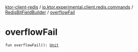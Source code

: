 [ktor-client-redis](../../index.md) / [io.ktor.experimental.client.redis.commands](../index.md) / [RedisBitFieldBuilder](index.md) / [overflowFail](./overflow-fail.md)

# overflowFail

`fun overflowFail(): `[`Unit`](https://kotlinlang.org/api/latest/jvm/stdlib/kotlin/-unit/index.html)